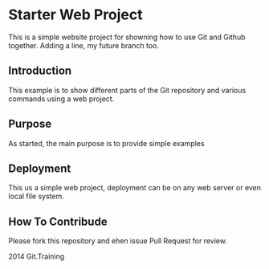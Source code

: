 # Starter Web Project

This is a simple website project for showning how to use Git and Github together.
Adding a line, my future branch too.

## Introduction

This example is to show different parts of the Git repository and various commands using a web project.

## Purpose

As started, the main purpose is to provide simple examples

## Deployment

This us a simple web project, deployment can be on any web server or even local file system.

## How To Contribude

Please fork this repository and ehen issue Pull Request for review.

2014 Git.Training